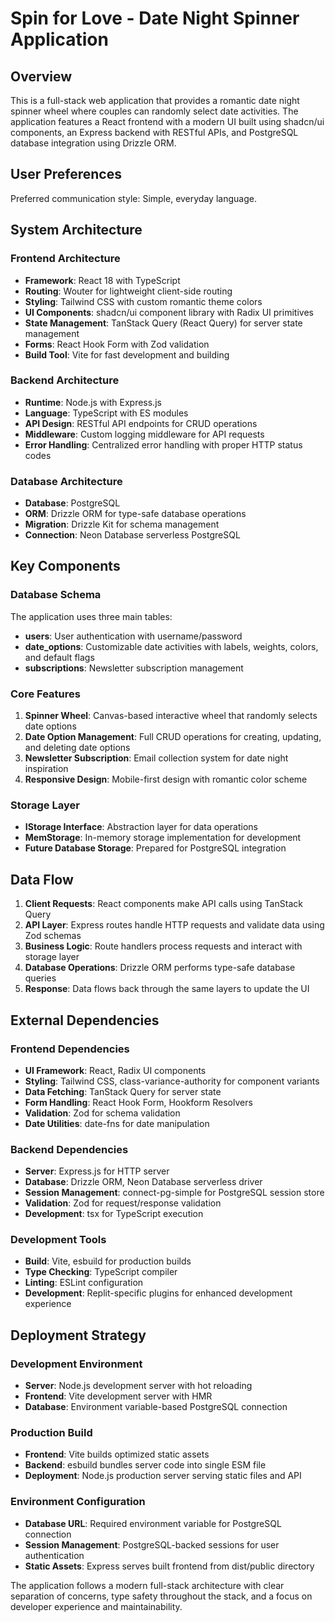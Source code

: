 # Spin for Love - Date Night Spinner Application

## Overview

This is a full-stack web application that provides a romantic date night spinner wheel where couples can randomly select date activities. The application features a React frontend with a modern UI built using shadcn/ui components, an Express backend with RESTful APIs, and PostgreSQL database integration using Drizzle ORM.

## User Preferences

Preferred communication style: Simple, everyday language.

## System Architecture

### Frontend Architecture
- **Framework**: React 18 with TypeScript
- **Routing**: Wouter for lightweight client-side routing
- **Styling**: Tailwind CSS with custom romantic theme colors
- **UI Components**: shadcn/ui component library with Radix UI primitives
- **State Management**: TanStack Query (React Query) for server state management
- **Forms**: React Hook Form with Zod validation
- **Build Tool**: Vite for fast development and building

### Backend Architecture
- **Runtime**: Node.js with Express.js
- **Language**: TypeScript with ES modules
- **API Design**: RESTful API endpoints for CRUD operations
- **Middleware**: Custom logging middleware for API requests
- **Error Handling**: Centralized error handling with proper HTTP status codes

### Database Architecture
- **Database**: PostgreSQL
- **ORM**: Drizzle ORM for type-safe database operations
- **Migration**: Drizzle Kit for schema management
- **Connection**: Neon Database serverless PostgreSQL

## Key Components

### Database Schema
The application uses three main tables:
- **users**: User authentication with username/password
- **date_options**: Customizable date activities with labels, weights, colors, and default flags
- **subscriptions**: Newsletter subscription management

### Core Features
1. **Spinner Wheel**: Canvas-based interactive wheel that randomly selects date options
2. **Date Option Management**: Full CRUD operations for creating, updating, and deleting date options
3. **Newsletter Subscription**: Email collection system for date night inspiration
4. **Responsive Design**: Mobile-first design with romantic color scheme

### Storage Layer
- **IStorage Interface**: Abstraction layer for data operations
- **MemStorage**: In-memory storage implementation for development
- **Future Database Storage**: Prepared for PostgreSQL integration

## Data Flow

1. **Client Requests**: React components make API calls using TanStack Query
2. **API Layer**: Express routes handle HTTP requests and validate data using Zod schemas
3. **Business Logic**: Route handlers process requests and interact with storage layer
4. **Database Operations**: Drizzle ORM performs type-safe database queries
5. **Response**: Data flows back through the same layers to update the UI

## External Dependencies

### Frontend Dependencies
- **UI Framework**: React, Radix UI components
- **Styling**: Tailwind CSS, class-variance-authority for component variants
- **Data Fetching**: TanStack Query for server state
- **Form Handling**: React Hook Form, Hookform Resolvers
- **Validation**: Zod for schema validation
- **Date Utilities**: date-fns for date manipulation

### Backend Dependencies
- **Server**: Express.js for HTTP server
- **Database**: Drizzle ORM, Neon Database serverless driver
- **Session Management**: connect-pg-simple for PostgreSQL session store
- **Validation**: Zod for request/response validation
- **Development**: tsx for TypeScript execution

### Development Tools
- **Build**: Vite, esbuild for production builds
- **Type Checking**: TypeScript compiler
- **Linting**: ESLint configuration
- **Development**: Replit-specific plugins for enhanced development experience

## Deployment Strategy

### Development Environment
- **Server**: Node.js development server with hot reloading
- **Frontend**: Vite development server with HMR
- **Database**: Environment variable-based PostgreSQL connection

### Production Build
- **Frontend**: Vite builds optimized static assets
- **Backend**: esbuild bundles server code into single ESM file
- **Deployment**: Node.js production server serving static files and API

### Environment Configuration
- **Database URL**: Required environment variable for PostgreSQL connection
- **Session Management**: PostgreSQL-backed sessions for user authentication
- **Static Assets**: Express serves built frontend from dist/public directory

The application follows a modern full-stack architecture with clear separation of concerns, type safety throughout the stack, and a focus on developer experience and maintainability.